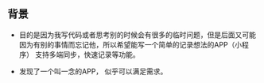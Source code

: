 ## 背景

- 目的是因为我写代码或者思考别的时候会有很多的临时问题，但是后面又可能因为有别的事情而忘记他，所以希望能写一个简单的记录想法的APP（小程序） 支持多端同步，快速记录等功能。

- 发现了一个叫一念的APP， 似乎可以满足需求。
